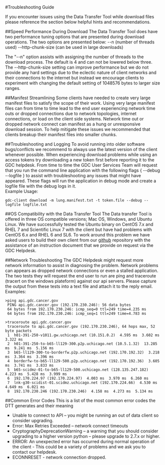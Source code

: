 #Troubleshooting Guide

If you encounter issues using the Data Transfer Tool while download files please reference the section below helpful hints and recommendations.  

##Speed Performance During Download
The Data Transfer Tool does have two performance tuning options that are presented during download operations.  The two options are presented below:
  --n (number of threads used)
  --http-chunk-size (can be used in large downloads)

The "--n" option assists with assigning the number of threads to the download process.  The default is 4 and can not be lowered below three.  The --http-chunk-size setting can improve performance but we do not provide any hard settings due to the eclectic nature of client networks and their connections to the internet but instead we encourage clients to experiment with changing the default setting of 1048576 bytes to larger size ranges.       

##Manifest Streamlining
Some clients have needed to create very large manifest files to satisfy the scope of their work.  Using very large manifest files can from time to time lead to the end user experiencing  network time outs or dropped connections due to network topologies, internet connections, or load on the client side systems.  Network time out or dropped network connect can manifest as a hung or unresponsive download session. To help mitigate these issues we recommended that clients breakup their manifest files into smaller chunks.  

##Troubleshooting and Logging
To avoid running into older software bugs/conflicts we recommend to always use the latest version of the client whenever possible.  When experiencing download problems while using an access tokens try downloading a new token first before reporting it to the GDC helpdesk.  From time to time the GDC User Services Team will request that you run the command line application with the following flags { --debug --logfile } to assist with troubleshooting any issues that might have appeared.  These flags will run the application in debug mode and create a logfile file with the debug logs in it.  
Example Usage:
```Debug-Logfile
gdc-client download -m lung.manifest.txt -t token.file --debug --logfile logfile.txt
```

##OS Compatibility with the Data Transfer Tool
The Data transfer Tool is offered in three OS compatible versions; Mac OS, Windows, and Ubuntu Linux.  We have successfully tested the Ubuntu binary on CentOS 7.x and RHEL 7 and Scientific Linux 7 with the client but have had problems with CentOS 6.x and RHEL 6 and SL6.  To work around this problem we have asked users to build their own client from our [github](https://github.com/NCI-GDC/gdc-client) repository with the assistance of an instruction document that we provide on request via the GDC Helpdesk.        


##Network Troubleshooting
The GDC Helpdesk might request more network information to assist in diagnosing the problem. Network problems can appears as dropped network connections or even a stalled application.  The two tests they will request the end user to run are ping and traceroute (tracert on the windows plateform) against our api servers.  Please capture the output from these tests into a text file and attach it to the reply email.   
Examples:
```Ping
>ping api.gdc.cancer.gov
 PING api.gdc.cancer.gov (192.170.230.246): 56 data bytes
 64 bytes from 192.170.230.246: icmp_seq=0 ttl=249 time=4.235 ms
 64 bytes from 192.170.230.246: icmp_seq=1 ttl=249 time=4.783 ms
```
```Traceroute
>traceroute api.gdc.cancer.gov
 traceroute to api.gdc.cancer.gov (192.170.230.246), 64 hops max, 52 byte packets
 1  h01-391-250-v1011.gw.uchicago.net (10.151.0.2)  4.595 ms  3.602 ms  3.322 ms
 2  h01-391-250-to-b65-ll129-300.p2p.uchicago.net (10.5.1.32)  13.285 ms  9.241 ms  5.156 ms
 3  b65-ll129-300-to-borderfw.p2p.uchicago.net (192.170.192.32)  3.218 ms  3.364 ms  3.396 ms
 4  borderfw-to-b65-ll129-500.p2p.uchicago.net (192.170.192.36)  3.605 ms  3.741 ms  3.833 ms
 5  b65-scidmz-01-to-b65-ll129-500.uchicago.net (128.135.247.182)  4.223 ms  5.428 ms  3.999 ms
 6  192.170.224.97 (192.170.224.97)  4.003 ms  3.970 ms  6.260 ms
 7  lnk-g30-scidist-01.scidmz.uchicago.net (192.170.224.66)  4.530 ms  4.649 ms  6.021 ms
 8  192.170.230.246 (192.170.230.246)  4.158 ms  4.273 ms  5.134 ms
```

##Common Error Codes
This is a list of the most common error codes the DTT generates and their meaning
<ul TYPE="square">
<li> Unable to connect to API – you might be running an out of data client so consider upgrading.</li>
<li> Error: Max Retries Exceeded – network connect timeouts </li>
<li>CryptographyDeprecationWarning – a warning that you should consider upgrading to a higher   
  version python – please upgrade to 2.7.x or higher.</li>
<li>ERROR: An unexpected error has occurred during normal operation of the client -	This could  be a variety of problems and we ask you to contact our helpdesk.</li>
<li>ECONNRESET - network connection dropped.</li>
